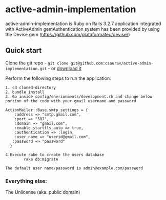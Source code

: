 # active-admin-implementation

active-admin-implementation is Ruby on Rails 3.2.7 application integrated with ActiveAdmin gemAuthentication system has been provided by using the Devise gem (https://github.com/plataformatec/devise/)

## Quick start

Clone the git repo - `git clone git@github.com:csaurav/active-admin-implementation.git` - or [download it]()

Perform the following steps to run the application: 

	1. cd cloned-directory
	2. bundle install
	3. Go inside config/envrionments/development.rb and change below portion of the code with your gmail username and password

	ActionMailer::Base.smtp_settings = {
	    :address => "smtp.gmail.com",
	    :port => "587",
	    :domain => "gmail.com",
	    :enable_starttls_auto => true,
	    :authentication => :login,
	    :user_name => "userid@gmail.com",
       :password => "password"
	  }

	4.Execute rake to create the users database
	 		rake db:migrate

	The default user name/password is admin@example.com/password


### Everything else:

The Unlicense (aka: public domain)
